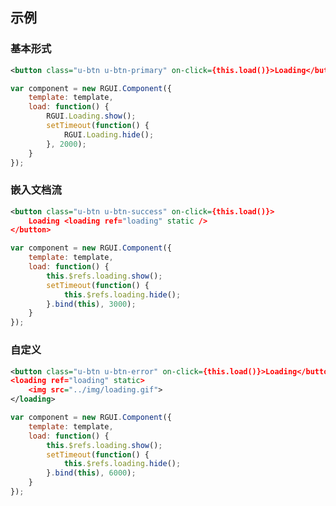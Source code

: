 ## 示例
### 基本形式

<div class="m-example"></div>

```xml
<button class="u-btn u-btn-primary" on-click={this.load()}>Loading</button>
```

```javascript
var component = new RGUI.Component({
    template: template,
    load: function() {
        RGUI.Loading.show();
        setTimeout(function() {
            RGUI.Loading.hide();
        }, 2000);
    }
});
```

### 嵌入文档流

<div class="m-example"></div>

```xml
<button class="u-btn u-btn-success" on-click={this.load()}>
    Loading <loading ref="loading" static />
</button>
```

```javascript
var component = new RGUI.Component({
    template: template,
    load: function() {
        this.$refs.loading.show();
        setTimeout(function() {
            this.$refs.loading.hide();
        }.bind(this), 3000);
    }
});
```

### 自定义

<div class="m-example"></div>

```xml
<button class="u-btn u-btn-error" on-click={this.load()}>Loading</button>
<loading ref="loading" static>
    <img src="../img/loading.gif">
</loading>
```

```javascript
var component = new RGUI.Component({
    template: template,
    load: function() {
        this.$refs.loading.show();
        setTimeout(function() {
            this.$refs.loading.hide();
        }.bind(this), 6000);
    }
});
```
